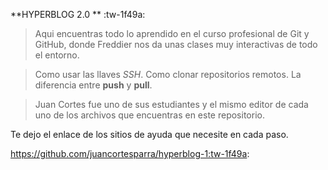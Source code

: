 **HYPERBLOG 2.0 **    :tw-1f49a: 

>Aqui encuentras todo lo aprendido en el curso profesional de Git y GitHub, donde Freddier nos da unas clases muy interactivas de todo el entorno.

>Como usar las llaves *SSH*.
> Como clonar repositorios remotos.
>La diferencia entre **push** y **pull**.

>Juan Cortes fue uno de sus estudiantes y el mismo editor de cada uno de los archivos que encuentras en este repositorio.

Te dejo el enlace de los sitios de ayuda que necesite en cada paso.

https://github.com/juancortesparra/hyperblog-1:tw-1f49a: